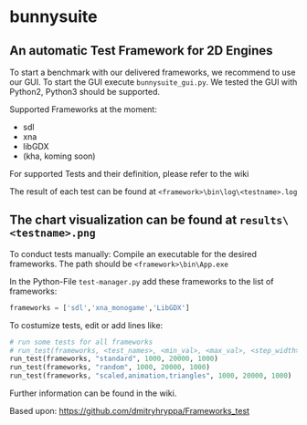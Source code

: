 # bunnysuite

An automatic Test Framework for 2D Engines
------------------
To start a benchmark with our delivered frameworks, we recommend to use our GUI.
To start the GUI execute `bunnysuite_gui.py`. We tested the GUI with Python2, Python3 should be supported.

Supported Frameworks at the moment:
* sdl
* xna
* libGDX
* (kha, koming soon)

For supported Tests and their definition, please refer to the wiki

The result of each test can be found at `<framework>\bin\log\<testname>.log`

The chart visualization can be found at `results\<testname>.png`
------------------
To conduct tests manually:
Compile an executable for the desired frameworks. The path should be `<framework>\bin\App.exe`

In the Python-File `test-manager.py` add these frameworks to the list of frameworks:

```python
frameworks = ['sdl','xna_monogame','LibGDX']
```
To costumize tests, edit or add lines like:

```python
# run some tests for all frameworks
# run_test(frameworks, <test_names>, <min_val>, <max_val>, <step_width>)
run_test(frameworks, "standard", 1000, 20000, 1000)
run_test(frameworks, "random", 1000, 20000, 1000)
run_test(frameworks, "scaled,animation,triangles", 1000, 20000, 1000)
```
Further information can be found in the wiki.

Based upon:
https://github.com/dmitryhryppa/Frameworks_test
